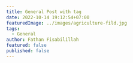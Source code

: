 ```yaml
---
title: General Post with tag
date: 2022-10-14 19:12:54+07:00
featuredImage: ../images/agriculture-fild.jpg
tags:
  - General
author: Fathan Fisabilillah
featured: false
published: false
---
```

